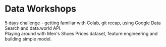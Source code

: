 # Data Workshops
5 days challenge - getting familiar with Colab, git recap, using Google Data Search and data.world API. <br>
Playing around with Men's Shoes Prices dataset, feature engineering and building simple model.
